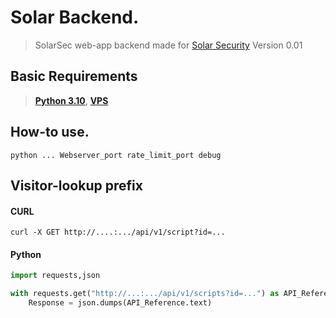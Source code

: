 
# Solar Backend.
> SolarSec web-app backend made for [Solar Security](https://solarsec.fbi.gov/) Version 0.01

## Basic Requirements
  > [**Python 3.10**](https://www.python.org/downloads/release/python-3100/),
  > [**VPS**](https://www.ovh.com/world/) <br >

## How-to use.
```python ... Webserver_port rate_limit_port debug```

## Visitor-lookup prefix
#### CURL
`curl -X GET http://....:.../api/v1/script?id=...` <br >
#### Python
```py
import requests,json

with requests.get("http://...:.../api/v1/scripts?id=...") as API_Reference:
    Response = json.dumps(API_Reference.text)
```
